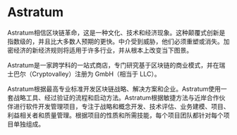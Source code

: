 # 

# Astratum

Astratum相信区块链革命，这是一种文化、技术和经济现象。这种颠覆式创新是指数级的，并且比大多数人预期的更快。中介受到威胁，他们必须重塑或消失。加密经济的新经济规则将适用于许多行业，并从根本上改变当下图景。

Astratum是一家跨学科的一站式商店，专门研究基于区块链的商业模式，并在瑞士巴尔（Cryptovalley）注册为 GmbH（相当于 LLC）。

Astratum根据最高专业标准开发区块链战略、解决方案和企业。Astratum使用一套战略工具、经过验证的流程和启动方法。Astratum根据敏捷方法与近岸合作伙伴进行软件开发管理项目，专注于战略和概念开发、技术评估、业务建模、项目、利益相关者和质量管理。根据项目的性质和所需技能，每个项目团队都针对每个项目单独组成。

